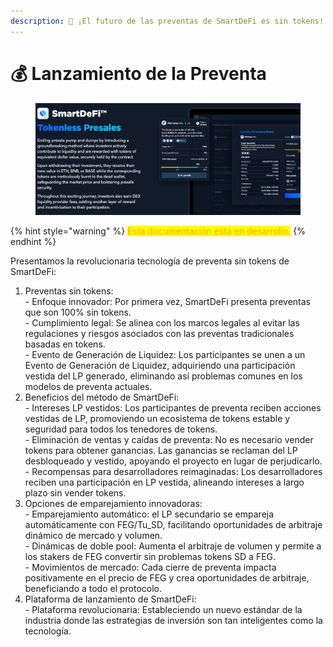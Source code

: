 ```yaml
---
description: 🚀 ¡El futuro de las preventas de SmartDeFi es sin tokens!
---
```


# 💰 Lanzamiento de la Preventa

<figure><img src="../../../.gitbook/assets/Screenshot_15 (1).png" alt=""><figcaption></figcaption></figure>

{% hint style="warning" %}
<mark style="color:orange;">Esta documentación está en desarrollo.</mark>
{% endhint %}

Presentamos la revolucionaria tecnología de preventa sin tokens de SmartDeFi:

1. Preventas sin tokens: \
   \- Enfoque innovador: Por primera vez, SmartDeFi presenta preventas que son 100% sin tokens.    \
   \- Cumplimiento legal: Se alinea con los marcos legales al evitar las regulaciones y riesgos asociados con las preventas tradicionales basadas en tokens.    \
   \- Evento de Generación de Liquidez: Los participantes se unen a un Evento de Generación de Liquidez, adquiriendo una participación vestida del LP generado, eliminando así problemas comunes en los modelos de preventa actuales.
2. Beneficios del método de SmartDeFi:   \
   \- Intereses LP vestidos: Los participantes de preventa reciben acciones vestidas de LP, promoviendo un ecosistema de tokens estable y seguridad para todos los tenedores de tokens.    \
   \- Eliminación de ventas y caídas de preventa: No es necesario vender tokens para obtener ganancias. Las ganancias se reclaman del LP desbloqueado y vestido, apoyando el proyecto en lugar de perjudicarlo.    \
   \- Recompensas para desarrolladores reimaginadas: Los desarrolladores reciben una participación en LP vestida, alineando intereses a largo plazo sin vender tokens.
3. Opciones de emparejamiento innovadoras:    \
   \- Emparejamiento automático: el LP secundario se empareja automáticamente con FEG/Tu\_SD, facilitando oportunidades de arbitraje dinámico de mercado y volumen.    \
   \- Dinámicas de doble pool: Aumenta el arbitraje de volumen y permite a los stakers de FEG convertir sin problemas tokens SD a FEG.    \
   \- Movimientos de mercado: Cada cierre de preventa impacta positivamente en el precio de FEG y crea oportunidades de arbitraje, beneficiando a todo el protocolo.
4. Plataforma de lanzamiento de SmartDeFi:    \
   \- Plataforma revolucionaria: Estableciendo un nuevo estándar de la industria donde las estrategias de inversión son tan inteligentes como la tecnología.